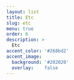 ```yaml
---
layout: list
title: Etc
slug: etc
menu: true
order: 6
description: >
  Etc
accent_color: '#268bd2'
accent_image:
  background: '#202020'
  overlay:    false
---
```

